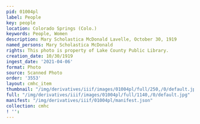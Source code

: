 ```yaml
---
pid: 01004pl
label: People
key: people
location: Colorado Springs (Colo.)
keywords: People, Women
description: Mary Scholastica McDonald Lavelle, October 30, 1919
named_persons: Mary Scholastica McDonald
rights: This photo is property of Lake County Public Library.
creation_date: 10/30/1919
ingest_date: '2021-04-06'
format: Photo
source: Scanned Photo
order: '3553'
layout: cmhc_item
thumbnail: "/img/derivatives/iiif/images/01004pl/full/250,/0/default.jpg"
full: "/img/derivatives/iiif/images/01004pl/full/1140,/0/default.jpg"
manifest: "/img/derivatives/iiif/01004pl/manifest.json"
collection: cmhc
! '': 
---
```

